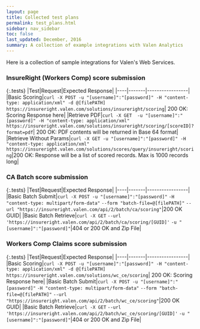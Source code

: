 ```yaml
---
layout: page
title: Collected test plans
permalink: test_plans.html
sidebar: nav_sidebar
toc: false
last_updated: December, 2016
summary: A collection of example integrations with Valen Analytics
---
```


Here is a collection of sample integrations for Valen's Web Services. 

### InsureRight (Workers Comp) score submission

{:.tests}
|Test|Request|Expected Response|
|----|-------|-----------------|
|Basic Scoring|`curl -X POST -u "[username]":"[password]" -H "content-type: application/xml" -d @[filePATH] https://insureright.valen.com/solutions/insureright/scoring`| 200 OK: Scoring Response here|
|Retrieve PDF|`curl -X GET  -u "[username]":"[password]" -H "content-type: application/xml" https://insureright.valen.com/solutions/insureright/scoring/[scoreID]?format=pdf`| 200 OK: PDF contents will be returned in Base 64 format|
|Retrieve Without Params|`curl -X GET -u "[username]":"[password]" -H "content-type: application/xml" https://insureright.valen.com/solutions/scores/query/insureright/scoring`|200 OK: Response will be a list of scored records. Max is 1000 records long|


### CA Batch score submission

{:.tests}
|Test|Request|Expected Response|
|----|-------|-----------------|
|Basic Batch Submit|`curl -X POST -u "[username]":"[password]"` `-H "content-type: multipart/form-data"` `--form "batch-file=@[filePATH]"` `--url "https://insureright.valen.com/api/2/batch/ca/scoring"`|200 OK GUID|
|Basic Batch Retrieve|`curl -X GET` `--url 'https://insureright.valen.com/api/2/batch/ca/scoring/[GUID]'` `-u "[username]":"[password]"`|404 or 200 OK and Zip File|


### Workers Comp Claims score submission

{:.tests}
|Test|Request|Expected Response|
|----|-------|-----------------|
|Basic Scoring|`curl -X POST -u "[username]":"[password]" -H "content-type: application/xml" -d @[filePATH] https://insureright.valen.com/solutions/wc_ce/scoring`| 200 OK: Scoring Response here|
|Basic Batch Submit|`curl -X POST -u "[username]":"[password]"`  `-H "content-type: multipart/form-data"` `--form "batch-file=@[filePATH]"` `--url "https://insureright.valen.com/api/2/batch/wc_ce/scoring"`|200 OK GUID|
|Basic Batch Retrieve|`curl -X GET` `--url 'https://insureright.valen.com/api/2/batch/wc_ce/scoring/[GUID]'` `-u "[username]":"[password]"`|404 or 200 OK and Zip File|
